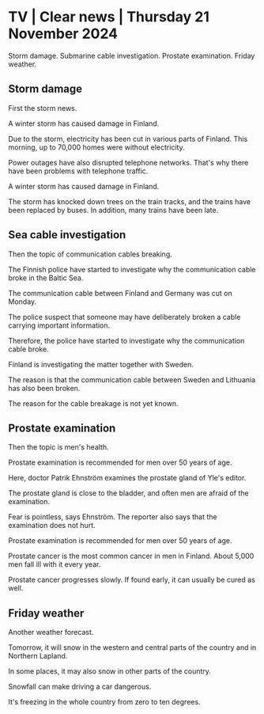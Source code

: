 # TV \| Clear news \| Thursday 21 November 2024

Storm damage. Submarine cable investigation. Prostate examination. Friday weather.

## Storm damage

First the storm news.

A winter storm has caused damage in Finland.

Due to the storm, electricity has been cut in various parts of Finland. This morning, up to 70,000 homes were without electricity.

Power outages have also disrupted telephone networks. That's why there have been problems with telephone traffic.

A winter storm has caused damage in Finland.

The storm has knocked down trees on the train tracks, and the trains have been replaced by buses. In addition, many trains have been late.

## Sea cable investigation

Then the topic of communication cables breaking.

The Finnish police have started to investigate why the communication cable broke in the Baltic Sea.

The communication cable between Finland and Germany was cut on Monday.

The police suspect that someone may have deliberately broken a cable carrying important information.

Therefore, the police have started to investigate why the communication cable broke.

Finland is investigating the matter together with Sweden.

The reason is that the communication cable between Sweden and Lithuania has also been broken.

The reason for the cable breakage is not yet known.

## Prostate examination

Then the topic is men's health.

Prostate examination is recommended for men over 50 years of age.

Here, doctor Patrik Ehnström examines the prostate gland of Yle's editor.

The prostate gland is close to the bladder, and often men are afraid of the examination.

Fear is pointless, says Ehnström. The reporter also says that the examination does not hurt.

Prostate examination is recommended for men over 50 years of age.

Prostate cancer is the most common cancer in men in Finland. About 5,000 men fall ill with it every year.

Prostate cancer progresses slowly. If found early, it can usually be cured as well.

## Friday weather

Another weather forecast.

Tomorrow, it will snow in the western and central parts of the country and in Northern Lapland.

In some places, it may also snow in other parts of the country.

Snowfall can make driving a car dangerous.

It's freezing in the whole country from zero to ten degrees.
